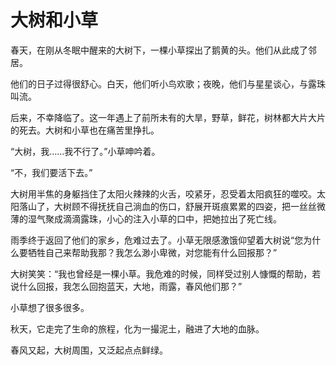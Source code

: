 # 大树和小草


春天，在刚从冬眠中醒来的大树下，一棵小草探出了鹅黄的头。他们从此成了邻居。  

他们的日子过得很舒心。白天，他们听小鸟欢歌；夜晚，他们与星星谈心，与露珠叫流。  

 后来，不幸降临了。这一年遇上了前所未有的大旱，野草，鲜花，树林都大片大片的死去。大树和小草也在痛苦里挣扎。  

 “大树，我……我不行了。”小草呻吟着。  

 “不，我们要活下去。”  

 大树用半焦的身躯挡住了太阳火辣辣的火舌，咬紧牙，忍受着太阳疯狂的噬咬。太阳落山了，大树顾不得抚抚自己淌血的伤口，舒展开斑痕累累的四姿，把一丝丝微薄的湿气聚成滴滴露珠，小心的注入小草的口中，把她拉出了死亡线。  

 雨季终于返回了他们的家乡，危难过去了。小草无限感激饿仰望着大树说“您为什么要牺牲自己来帮助我那？我怎么渺小卑微，对您能有什么回报那？”  

 大树笑笑：“我也曾经是一棵小草。我危难的时候，同样受过别人慷慨的帮助，若说什么回报，我怎么回抱蓝天，大地，雨露，春风他们那？”  

 小草想了很多很多。  

 秋天，它走完了生命的旅程，化为一撮泥土，融进了大地的血脉。  

 春风又起，大树周围，又泛起点点鲜绿。

